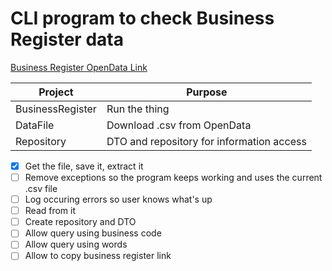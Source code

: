 # CLI program to check Business Register data

[Business Register OpenData Link](https://avaandmed.eesti.ee/datasets/ariregistri-avalikud-tasuta-andmed)

| Project | Purpose |
| ------- | ------- |
| BusinessRegister | Run the thing |
| DataFile | Download .csv from OpenData |
| Repository | DTO and repository for information access |

- [x] Get the file, save it, extract it
- [ ] Remove exceptions so the program keeps working and uses the current .csv file
- [ ] Log occuring errors so user knows what's up
- [ ] Read from it
- [ ] Create repository and DTO
- [ ] Allow query using business code
- [ ] Allow query using words
- [ ] Allow to copy business register link